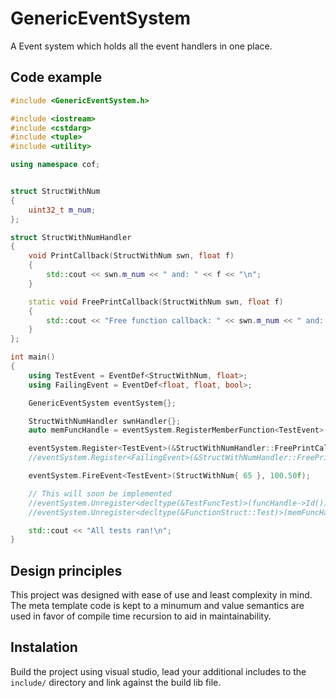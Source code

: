 # GenericEventSystem

A Event system which holds all the event handlers in one place.

## Code example
```cpp
#include <GenericEventSystem.h>

#include <iostream>
#include <cstdarg>
#include <tuple>
#include <utility>

using namespace cof;


struct StructWithNum
{
	uint32_t m_num;
};

struct StructWithNumHandler
{
	void PrintCallback(StructWithNum swn, float f)
	{
		std::cout << swn.m_num << " and: " << f << "\n";
	}

	static void FreePrintCallback(StructWithNum swn, float f)
	{
		std::cout << "Free function callback: " << swn.m_num << " and: " << f << "\n";
	}
};

int main()
{
	using TestEvent = EventDef<StructWithNum, float>;
	using FailingEvent = EventDef<float, float, bool>;

	GenericEventSystem eventSystem{};

	StructWithNumHandler swnHandler{};
	auto memFuncHandle = eventSystem.RegisterMemberFunction<TestEvent>(&swnHandler, &StructWithNumHandler::PrintCallback);

	eventSystem.Register<TestEvent>(&StructWithNumHandler::FreePrintCallback);
	//eventSystem.Register<FailingEvent>(&StructWithNumHandler::FreePrintCallback); //<-- This line will static_assert because the handler does not have the correct function signature

	eventSystem.FireEvent<TestEvent>(StructWithNum{ 65 }, 100.50f);

	// This will soon be implemented
	//eventSystem.Unregister<decltype(&TestFuncTest)>(funcHandle->Id());
	//eventSystem.Unregister<decltype(&FunctionStruct::Test)>(memFuncHandle->Id());

	std::cout << "All tests ran!\n";
}

```

## Design principles
This project was designed with ease of use and least complexity in mind. The meta template code is kept to a minumum and value semantics are used in favor of compile time recursion to aid in maintainability.

## Instalation
Build the project using visual studio, lead your additional includes to the `include/` directory and link against the build lib file.
